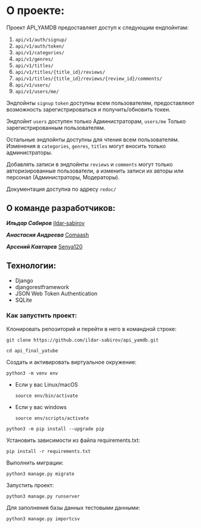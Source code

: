 # О проекте:

Проект API_YAMDB предоставляет доступ к следующим ендпойнтам:

1. `api/v1/auth/signup/`
2. `api/v1/auth/token/`
3. `api/v1/categories/`
4. `api/v1/genres/`
5. `api/v1/titles/`
6. `api/v1/titles/{title_id}/reviews/`
7. `api/v1/titles/{title_id}/reviews/{review_id}/comments/`
8. `api/v1/users/`
9. `api/v1/users/me/`

Эндпойнты `signup` `token` доступны всем пользователям, предоставляют возможность зарегистрироваться и получить/обновить токен.

Эндпойнт `users` доступен только Администраторам, `users/me` Только зарегистрированным пользователям.

Остальные эндпойнты доступны для чтения всем пользователям.
Изменения в `categories`, `genres`, `titles` могут вносить только администраторы.

Добавлять записи в эндпойнты `reviews` и `comments` могут только авторизированные пользователи, а изменить записи их авторы или персонал (Администраторы, Модераторы).

Документация доступна по адресу `redoc/`

## О команде разработчиков:

***Ильдар Сабиров*** [ildar-sabirov](https://github.com/ildar-sabirov)

***Анастасия Андреева*** [Comaash](https://github.com/Comaash)

***Арсений Кавтарев*** [Senya120](https://github.com/Senya120)


## Технологии:

+ Django
+ djangorestframework
+ JSON Web Token Authentication
+ SQLite

### Как запустить проект:

Клонировать репозиторий и перейти в него в командной строке:

```
git clone https://github.com/ildar-sabirov/api_yamdb.git
```

```
cd api_final_yatube
```

Cоздать и активировать виртуальное окружение:

```
python3 -m venv env
```

* Если у вас Linux/macOS

    ```
    source env/bin/activate
    ```

* Если у вас windows

    ```
    source env/scripts/activate
    ```

```
python3 -m pip install --upgrade pip
```

Установить зависимости из файла requirements.txt:

```
pip install -r requirements.txt
```

Выполнить миграции:

```
python3 manage.py migrate
```

Запустить проект:

```
python3 manage.py runserver
```

Для заполнения базы данных тестовыми данными:

```
python3 manage.py importcsv
```
